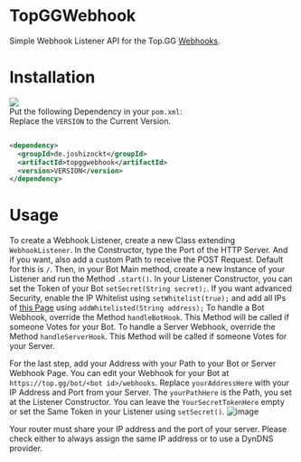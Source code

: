 # TopGGWebhook

Simple Webhook Listener API for the Top.GG [Webhooks](https://docs.top.gg/resources/webhooks/).

# Installation
<a alt="Version:"><img src="https://img.shields.io/github/v/release/JoshiCodes/TopGGWebhook"></a><br>
Put the following Dependency in your `pom.xml`:<br>
Replace the `VERSION` to the Current Version.
```xml

<dependency>
  <groupId>de.joshizockt</groupId>
  <artifactId>topggwebhook</artifactId>
  <version>VERSION</version>
</dependency>

```

# Usage
To create a Webhook Listener, create a new Class extending `WebhookListener`.
In the Constructor, type the Port of the HTTP Server. And if you want, also add a custom Path to receive the POST Request. Default for this is `/`.
Then, in your Bot Main method, create a new Instance of your Listener and run the Method `.start()`.
In your Listener Constructor, you can set the Token of your Bot `setSecret(String secret);`.
If you want advanced Security, enable the IP Whitelist using `setWhitelist(true);` and add all IPs of [this Page](https://docs.top.gg/resources/webhooks/#security) using `addWhitelisted(String address);`
To handle a Bot Webhook, override the Method `handleBotHook`. This Method will be called if someone Votes for your Bot.
To handle a Server Webhook, override the Method `handleServerHook`. This Method will be called if someone Votes for your Server.

For the last step, add your Address with your Path to your Bot or Server Webhook Page. You can edit your Webhook for your Bot at `https://top.gg/bot/<bot id>/webhooks`.
Replace `yourAddressHere` with your IP Address and Port from your Server. The `yourPathHere` is the Path, you set at the Listener Constructor.
You can leave the `YourSecretTokenHere` empty or set the Same Token in your Listener using `setSecret()`.
![image](https://user-images.githubusercontent.com/55353244/132097412-8c92421a-5587-4ade-96dc-2e78b1579101.png)

Your router must share your IP address and the port of your server. Please check either to always assign the same IP address or to use a DynDNS provider.
